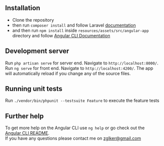 ## Installation

- Clone the repository
- then run `composer install` and follow Laravel [documentation](https://laravel.com/docs/5.6)
- and then run `npm install` inside `resources/assets/src/angular-app` directory and follow [Angular CLI Documentation](https://github.com/angular/angular-cli)

## Development server

Run `php artisan serve` for server end. Navigate to `http://localhost:8000/`.
Run `ng serve` for front end. Navigate to `http://localhost:4200/`. The app will automatically reload if you change any of the source files.

## Running unit tests

Run `./vendor/bin/phpunit --testsuite Feature` to execute the feature tests

## Further help

To get more help on the Angular CLI use `ng help` or go check out the [Angular CLI README](https://github.com/angular/angular-cli/blob/master/README.md).
<br>
If you have any questions please contact me on zglker@gmail.com